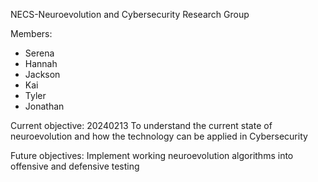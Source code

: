 NECS-Neuroevolution and Cybersecurity
Research Group

Members:
- Serena
- Hannah
- Jackson
- Kai
- Tyler
- Jonathan

Current objective:
20240213
To understand the current state of neuroevolution and how the technology can be applied in Cybersecurity

Future objectives:
Implement working neuroevolution algorithms into offensive and defensive testing
